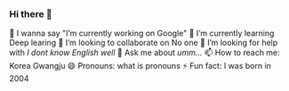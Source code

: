 ### Hi there 👋
🔭 I wanna say "I’m currently working on Google"
🌱 I’m currently learning Deep learing
👯 I’m looking to collaborate on No one
🤔 I’m looking for help with *I dont know English well*
💬 Ask me about *umm...*
📫 How to reach me: Korea Gwangju
😄 Pronouns: what is pronouns
⚡ Fun fact: I was born in 2004

<!--
**jaban0424/jaban0424** is a ✨ _special_ ✨ repository because its `README.md` (this file) appears on your GitHub profile.

Here are some ideas to get you started:

- 🔭 I’m currently working on ...
- 🌱 I’m currently learning ...
- 👯 I’m looking to collaborate on ...
- 🤔 I’m looking for help with ...
- 💬 Ask me about ...
- 📫 How to reach me: ...
- 😄 Pronouns: ...
- ⚡ Fun fact: ...
-->
